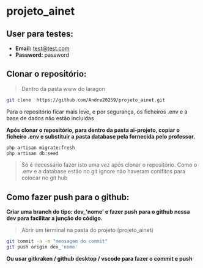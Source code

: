 # projeto_ainet

## User para testes:
- **Email:** test@test.com
- **Password:** password



## Clonar o repositório:

> Dentro da pasta www do laragon

```bash
git clone  https://github.com/Andre20259/projeto_ainet.git
```

Para o repositório ficar mais leve, e por segurança, os ficheiros .env e a base de dados não estão incluidas

**Após clonar o repositório, para dentro da pasta ai-projeto, copiar o ficheiro .env e substituir a pasta database pela fornecida pelo professor.**

```bash
php artisan migrate:fresh
php artisan db:seed
```

> Só é necessário fazer isto uma vez após clonar o repositório. Como o .env e a database estão no git ignore não haveram conlfitos para colocar no git hub


## Como fazer push para o github:

**Criar uma branch do tipo: dev_'nome' e fazer push para o github nessa dev para facilitar a junção do código.**

> Abrir um terminal na pasta do projeto (projeto_ainet)

```bash
git commit -a -m "mensagem do commit"
git push origin dev_'nome'
```

**Ou usar gitkraken / github desktop / vscode para fazer o commit e push**